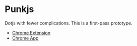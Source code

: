 # Punkjs

Dotjs with fewer complications. This is a first-pass prototype.

- [Chrome Extension](https://chrome.google.com/webstore/detail/punkjs-server/ecnapnimgoienbogbgcmchpgjbgeaobk)
- [Chrome App](https://chrome.google.com/webstore/detail/punkjs/dkjpmglejjkidbgnokkgkiablgbdabpk)

